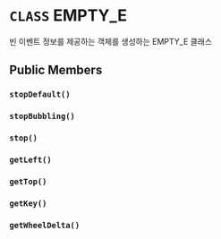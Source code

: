 # `CLASS` EMPTY_E
빈 이벤트 정보를 제공하는 객체를 생성하는 EMPTY_E 클래스

## Public Members

### `stopDefault()`

### `stopBubbling()`

### `stop()`

### `getLeft()`

### `getTop()`

### `getKey()`

### `getWheelDelta()`
